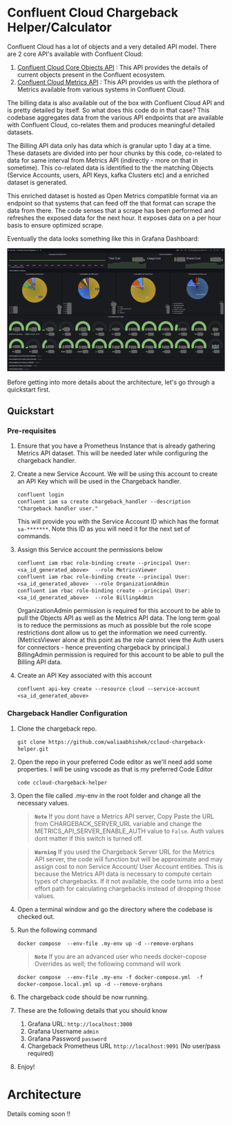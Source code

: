 # Confluent Cloud Chargeback Helper/Calculator

Confluent Cloud has a lot of objects and a very detailed API model. There are 2 core API's available with Confluent
Cloud:

1. [Confluent Cloud Core Objects API](https://docs.confluent.io/cloud/current/api.html) : This API provides the details of current objects present in the Confluent ecosystem.
2. [Confluent Cloud Metrics API](https://api.telemetry.confluent.cloud/docs/descriptors/datasets/cloud) : This API provides us with the plethora of Metrics available from various systems in Confluent Cloud.

The billing data is also available out of the box with Confluent Cloud API and is pretty detailed by itself. So what does this code do in that case? This codebase aggregates data from the various API endpoints that are available with Confluent Cloud, co-relates them and produces meaningful detailed datasets.

The Billing API data only has data which is granular upto 1 day at a time. These datasets are divided into per hour chunks by this code, co-related to data for same interval from Metrics API (indirectly - more on that in sometime). This co-related data is identified to the the matching Objects (Service Accounts, users, API Keys, kafka Clusters etc) and a enriched dataset is generated.

This enriched dataset is hosted as Open Metrics compatible format via an endpoint so that systems that can feed off the that format can scrape the data from there. The code senses that a scrape has been performed and refreshes the exposed data for the next hour. It exposes data on a per hour basis to ensure optimized scrape.

Eventually the data looks something like this in Grafana Dashboard:

![](image.png)

Before getting into more details about the architecture, let's go through a quickstart first.

## Quickstart

### Pre-requisites

1. Ensure that you have a Prometheus Instance that is already gathering Metrics API dataset. This will be needed later while configuring the chargeback handler.

2. Create a new Service Account. We will be using this account to create an API Key which will be used in the Chargeback handler.

   ```
   confluent login
   confluent iam sa create chargeback_handler --description "Chargeback handler user."
   ```

   This will provide you with the Service Account ID which has the format `sa-*******`. Note this ID as you will need it for the next set of commands.

3. Assign this Service account the permissions below

   ```
   confluent iam rbac role-binding create --principal User:<sa_id_generated_above>  --role MetricsViewer
   confluent iam rbac role-binding create --principal User:<sa_id_generated_above>  --role OrganizationAdmin
   confluent iam rbac role-binding create --principal User:<sa_id_generated_above>  --role BillingAdmin
   ```

   OrganizationAdmin permission is required for this account to be able to pull the Objects API as well as the Metrics API data. The long term goal is to reduce the permissions as much as possible but the role scope restrictions dont allow us to get the information we need currently. (MetricsViewer alone at this point as the role cannot view the Auth users for connectors - hence preventing chargeback by principal.)
   BillingAdmin permission is required for this account to be able to pull the Billing API data.

4. Create an API Key associated with this account
   ```
   confluent api-key create --resource cloud --service-account <sa_id_generated_above>
   ```

### Chargeback Handler Configuration

1. Clone the chargeback repo.

   ```
   git clone https://github.com/waliaabhishek/ccloud-chargeback-helper.git
   ```

2. Open the repo in your preferred Code editor as we'll need add some properties. I will be using vscode as that is my preferred Code Editor

   ```
   code ccloud-chargeback-helper
   ```

3. Open the file called .my-env in the root folder and change all the necessary values.

   > **`Note`**
   > If you dont have a Metrics API server, Copy Paste the URL from CHARGEBACK_SERVER_URL variable and change the METRICS_API_SERVER_ENABLE_AUTH value to `False`. Auth values dont matter if this switch is turned off.

   > **`Warning`**
   > If you used the Chargeback Server URL for the Metrics API server, the code will function but will be approximate and may assign cost to non Service Account/ User Account entities. This is because the Metrics API data is necessary to compute certain types of chargebacks. If it not available, the code turns into a best effort path for calculating chargebacks instead of dropping those values.

4. Open a terminal window and go the directory where the codebase is checked out.
5. Run the following command

   ```
   docker compose  --env-file .my-env up -d --remove-orphans
   ```

   > **`Note`**
   > If you are an advanced user who needs docker-copose Overrides as well; the following command will work

   ```
   docker compose  --env-file .my-env -f docker-compose.yml  -f docker-compose.local.yml up -d --remove-orphans
   ```

6. The chargeback code should be now running.

7. These are the following details that you should know

   1. Grafana URL: `http://localhost:3000`
   2. Grafana Username `admin`
   3. Grafana Password `password`
   4. Chargeback Prometheus URL `http://localhost:9091` (No user/pass required)

8. Enjoy!

# Architecture

Details coming soon !!

